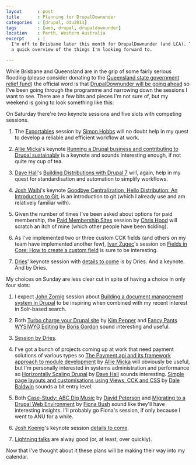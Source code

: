 ```yaml
---
layout      : post
title       : Planning for DrupalDownunder
categories  : [drupal, ddu2011]
tags        : [web, drupal, drupaldownunder]
location    : Perth, Western Australia
excerpt     : |
  I'm off to Brisbane later this month for DrupalDownunder (and LCA). This is 
  a quick overview of the things I'm looking forward to.

---
```


While Brisbane and Queensland are in the grip of some fairly serious flooding
(please consider donating to the [Queensland state government relief
fund](http://www.qld.gov.au/floods/donate.html)) the official word is that
[DrupalDownunder will be going ahead][flood-update] so I've been going through
the programme and narrowing down the sessions I want to see. There are a few
bits and pieces I'm not sure of, but my weekend is going to look something
like this:

[flood-update]: http://drupaldownunder.org/flood-update

On Saturday there're two keynote sessions and five slots with competing
sessions.

1. The [Exportables](http://drupaldownunder.org/session/exportables) session
by [Simon Hobbs][simon-hobbs] will no doubt help in my quest to develop a
reliable and efficient workflow at work.

2. [Allie Micka][allie-micka]'s keynote [Running a Drupal business and
contributing to Drupal
sustainably](http://drupaldownunder.org/session/allie-mickas-keynote) is a
keynote and sounds interesting enough, if not quite my cup of tea.

3. [Dave Hall][dave-hall]'s [Building Distributions with Drupal
7](http://drupaldownunder.org/session/building-distributions-drupal-7) will,
again, help in my quest for standardisation and automation to simplify
workflows.

4. [Josh Waihi][josh-waihi]'s keynote [Goodbye Centralization, Hello
Distribution: An Introduction to
Git](http://drupaldownunder.org/session/keynote-goodbye-centralization-hello-distribution-introduction-git),
is an introduction to git (which I already use and am relatively familiar
with).

5. Given the number of times I've been asked about options for paid
membership, the [Paid Membership
Sites](http://drupaldownunder.org/session/paid-membership-sites) session by
[Chris Hood][chris-hood] will scratch an itch of mine (which other people have
been tickling).

6. As I've implemented two or three custom CCK fields (and others on my team
have implemented another few), [Ivan Zugec][ivan-zugec]'s session on [Fields
in Core: How to create a custom
field](http://drupaldownunder.org/session/fields-core-how-create-custom-field)
is sure to be interesting.

7. [Dries][dries]' keynote session with [details to
come](http://drupaldownunder.org/session/dries-keynote) is by Dries. And a
keynote. And by Dries.

My choices on Sunday are less clear cut in spite of having a choice in only
four slots:

1. I expect [John Zornig][john-zornig] session about [Building a document
management system in
Drupal](http://drupaldownunder.org/session/building-document-management-system-drupal)
to be inspiring when combined with my recent interest in Solr-based search.

2. Both [Turbo charge your Drupal
site](http://drupaldownunder.org/session/turbo-charge-your-drupal-site) by
[Kim Pepper][kim-pepper] and [Fancy Pants WYSIWYG
Editing](http://drupaldownunder.org/session/fancy-pants-wysiwyg-editing) by
[Boris Gordon][boris-gordon] sound interesting and useful.

3. [Session by Dries](http://drupaldownunder.org/session/session-dries).

4. I've got a bunch of projects coming up at work that need payment solutions
of various types so [The Payment api and its framework approach to module
development](http://drupaldownunder.org/session/session-allie-micka) by [Allie
Micka][allie-micka] will obviously be useful, but I'm personally interested in
systems administration and performance so [Horizontally Scaling
Drupal](http://drupaldownunder.org/session/horizontally-scaling-drupal) by
[Dave Hall][dave-hall] sounds interesting. [Simple page layouts and
customisations using Views, CCK and
CSS](http://drupaldownunder.org/session/simple-page-layouts-and-customisations-using-views-cck-and-css)
by [Dale Baldwin][dale-baldwin] sounds a bit entry level.

5. Both [Case-Study: ABC Dig
Music](http://drupaldownunder.org/session/case-studies-nswgov-and-abc) by
[David Peterson][david-peterson] and [Migrating to a Drupal Web
Environment](http://drupaldownunder.org/session/migrating-drupal-web-environment)
by [Fiona Bush][fiona-bush] sound like they'll have interesting insights. I'll
probably go Fiona's session, if only because I went to ANU for a while.

6. [Josh Koenig][josh-koenig]'s keynote session [details to
come](http://drupaldownunder.org/session/josh-koenigs-keynote).

7. [Lightning talks](http://drupaldownunder.org/session/lightning-talks) are
alway good (or, at least, over quickly).

Now that I've thought about it these plans will be making their way into my
calendar.

[ddu]: http://drupaldownunder.org/ "DrupalDownunder Brisbane 2011"
[lca]: http://lca2011.linux.org.au/ "linux.conf.au 2011"
[ddu-flood]: http://drupaldownunder.org/flood-update
[dave-hall]: http://drupal.org/user/116305
[simon-hobbs]: http://drupal.org/user/35266
[allie-micka]: http://drupal.org/user/15091
[josh-waihi]: http://drupal.org/user/188162
[chris-hood]: http://drupal.org/user/279264
[ivan-zugec]: http://drupal.org/user/86970
[dries]: http://drupal.org/user/1
[john-zornig]: http://drupal.org/user/446626
[kim-pepper]: http://drupal.org/user/370574
[boris-gordon]: http://twitter.com/boztek
[brian-gilbert]: http://drupal.org/user/139189
[dale-baldwin]: http://drupal.org/user/1042818
[david-peterson]: http://drupal.org/user/254857
[josh-koenig]: http://twitter.com/outlandishjosh
[fiona-bush]: http://drupal.org/user/895162
[bernie-cram]: http://drupal.org/user/294421